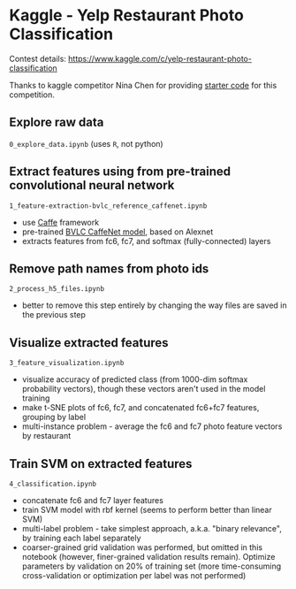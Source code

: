 # Kaggle - Yelp Restaurant Photo Classification

Contest details: https://www.kaggle.com/c/yelp-restaurant-photo-classification

Thanks to kaggle competitor Nina Chen for providing
[starter code](https://github.com/ncchen55414/Kaggle-Yelp/tree/master/CNN_Submission1)
for this competition.

## Explore raw data
`0_explore_data.ipynb` (uses `R`, not python)

## Extract features using from pre-trained convolutional neural network
`1_feature-extraction-bvlc_reference_caffenet.ipynb`
- use [Caffe](http://caffe.berkeleyvision.org/) framework
- pre-trained
  [BVLC CaffeNet model](https://github.com/BVLC/caffe/tree/master/models/bvlc_reference_caffenet),
  based on Alexnet
- extracts features from fc6, fc7, and softmax (fully-connected) layers
  
## Remove path names from photo ids
`2_process_h5_files.ipynb`
- better to remove this step entirely by changing the way files are
  saved in the previous step

## Visualize extracted features
`3_feature_visualization.ipynb`
- visualize accuracy of predicted class (from 1000-dim softmax probability
  vectors), though these vectors aren't used in the model training
- make t-SNE plots of fc6, fc7, and concatenated fc6+fc7 features,
  grouping by label
- multi-instance problem - average the fc6 and fc7 photo feature
  vectors by restaurant

## Train SVM on extracted features
`4_classification.ipynb`
- concatenate fc6 and fc7 layer features
- train SVM model with rbf kernel (seems to perform better than linear SVM)
- multi-label problem - take simplest approach, a.k.a. "binary
  relevance", by training each label separately
- coarser-grained grid validation was performed, but omitted in this
  notebook (however, finer-grained validation results remain).
  Optimize parameters by validation on 20% of training set (more
  time-consuming cross-validation or optimization per label was not
  performed)
